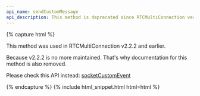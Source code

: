 ```yaml
---
api_name: sendCustomMessage
api_description: This method is deprecated since RTCMultiConnection version 3
---
```


{% capture html %}

<section>
    <p>This method was used in RTCMultiConnection v2.2.2 and earlier.</p>
    <p>Because v2.2.2 is no more maintained. That's why documentation for this method is also removed.</p>
    <p>Please check this API instead: <a href="/docs/socketCustomEvent/">socketCustomEvent</a></p>
</section>

{% endcapture %}
{% include html_snippet.html html=html %}
